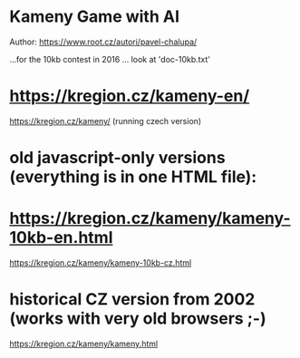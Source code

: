 # Kameny Game with AI
Author: https://www.root.cz/autori/pavel-chalupa/

...for the 10kb contest in 2016 ... look at 'doc-10kb.txt'
# https://kregion.cz/kameny-en/

https://kregion.cz/kameny/  (running czech version)

# old javascript-only versions (everything is in one HTML file):
# https://kregion.cz/kameny/kameny-10kb-en.html
https://kregion.cz/kameny/kameny-10kb-cz.html

# historical CZ version from 2002 (works with very old browsers ;-)
https://kregion.cz/kameny/kameny.html
